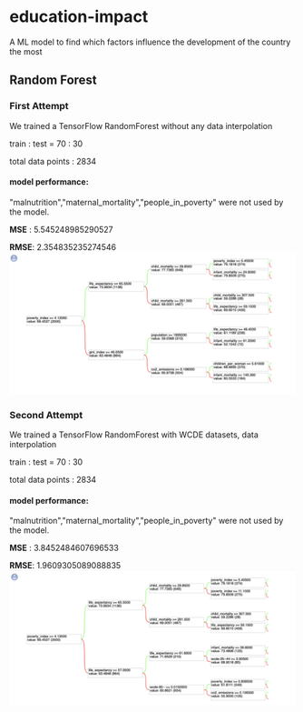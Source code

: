# education-impact
A ML model to find which factors influence the development of the country the most

## Random Forest
### First Attempt
We trained a TensorFlow RandomForest without any data interpolation

train : test = 70 : 30

total data points : 2834

#### model performance:

"malnutrition","maternal_mortality","people_in_poverty"  were not used by the model.

**MSE** : 5.545248985290527

**RMSE**: 2.354835235274546
 ![First Attempt Decision Tree](images/firstAttempt.png)

 ### Second Attempt
We trained a TensorFlow RandomForest with WCDE datasets, data interpolation

train : test = 70 : 30

total data points : 2834

#### model performance:

"malnutrition","maternal_mortality","people_in_poverty"  were not used by the model.

**MSE** : 3.8452484607696533

**RMSE**: 1.9609305089088835
 ![First Attempt Decision Tree](images/secondAttempt.png)